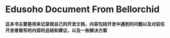 Edusoho Document From Bellorchid
=======


**这本书主要是用来记录我自己的开发文档，内容包括开发中遇到的问题以及对前任开发者做写的内容的总结和建议，以及一些解决方案**